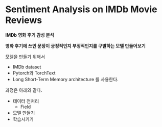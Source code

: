 # Sentiment Analysis on IMDb Movie Reviews
**IMDb 영화 후기 감성 분석**

**영화 후기에 쓰인 문장이 긍정적인지 부정적인지를 구별하는 모델 만들어보기**

모델을 만들기 위해서
- IMDb dataset
- Pytorch와 TorchText
- Long Short-Term Memory architecture
를 사용한다.

과정은 아래와 같다.
- 데이터 전처리
  - Field
- 모델 만들기
- 학습시키기
